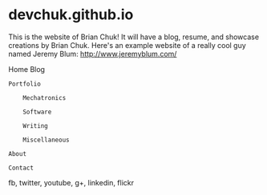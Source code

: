 devchuk.github.io
=================

This is the website of Brian Chuk! It will have a blog, resume, and showcase creations by Brian Chuk.
Here's an example website of a really cool guy named Jeremy Blum: http://www.jeremyblum.com/

Home
	Blog

	Portfolio

		Mechatronics

		Software

		Writing

	    Miscellaneous

	About

	Contact


fb, twitter, youtube, g+, linkedin, flickr